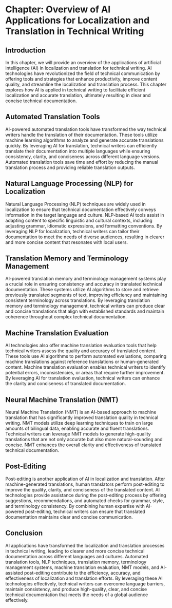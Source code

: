Chapter: Overview of AI Applications for Localization and Translation in Technical Writing
==========================================================================================

Introduction
------------

In this chapter, we will provide an overview of the applications of artificial intelligence (AI) in localization and translation for technical writing. AI technologies have revolutionized the field of technical communication by offering tools and strategies that enhance productivity, improve content quality, and streamline the localization and translation process. This chapter explores how AI is applied in technical writing to facilitate efficient localization and accurate translation, ultimately resulting in clear and concise technical documentation.

Automated Translation Tools
---------------------------

AI-powered automated translation tools have transformed the way technical writers handle the translation of their documentation. These tools utilize machine learning algorithms to analyze and generate accurate translations quickly. By leveraging AI for translation, technical writers can efficiently translate their documentation into multiple languages while ensuring consistency, clarity, and conciseness across different language versions. Automated translation tools save time and effort by reducing the manual translation process and providing reliable translation outputs.

Natural Language Processing (NLP) for Localization
--------------------------------------------------

Natural Language Processing (NLP) techniques are widely used in localization to ensure that technical documentation effectively conveys information in the target language and culture. NLP-based AI tools assist in adapting content to specific linguistic and cultural contexts, including adjusting grammar, idiomatic expressions, and formatting conventions. By leveraging NLP for localization, technical writers can tailor their documentation to meet the needs of diverse audiences, resulting in clearer and more concise content that resonates with local users.

Translation Memory and Terminology Management
---------------------------------------------

AI-powered translation memory and terminology management systems play a crucial role in ensuring consistency and accuracy in translated technical documentation. These systems utilize AI algorithms to store and retrieve previously translated segments of text, improving efficiency and maintaining consistent terminology across translations. By leveraging translation memory and terminology management, technical writers can produce clear and concise translations that align with established standards and maintain coherence throughout complex technical documentation.

Machine Translation Evaluation
------------------------------

AI technologies also offer machine translation evaluation tools that help technical writers assess the quality and accuracy of translated content. These tools use AI algorithms to perform automated evaluations, comparing machine translations against reference translations or human-generated content. Machine translation evaluation enables technical writers to identify potential errors, inconsistencies, or areas that require further improvement. By leveraging AI for translation evaluation, technical writers can enhance the clarity and conciseness of translated documentation.

Neural Machine Translation (NMT)
--------------------------------

Neural Machine Translation (NMT) is an AI-based approach to machine translation that has significantly improved translation quality in technical writing. NMT models utilize deep learning techniques to train on large amounts of bilingual data, enabling accurate and fluent translations. Technical writers can leverage NMT models to generate high-quality translations that are not only accurate but also more natural-sounding and concise. NMT enhances the overall clarity and effectiveness of translated technical documentation.

Post-Editing
------------

Post-editing is another application of AI in localization and translation. After machine-generated translations, human translators perform post-editing to improve the quality, clarity, and conciseness of the translated content. AI technologies provide assistance during the post-editing process by offering suggestions, recommendations, and automated checks for grammar, style, and terminology consistency. By combining human expertise with AI-powered post-editing, technical writers can ensure that translated documentation maintains clear and concise communication.

Conclusion
----------

AI applications have transformed the localization and translation processes in technical writing, leading to clearer and more concise technical documentation across different languages and cultures. Automated translation tools, NLP techniques, translation memory, terminology management systems, machine translation evaluation, NMT models, and AI-assisted post-editing contribute to the efficiency, accuracy, and effectiveness of localization and translation efforts. By leveraging these AI technologies effectively, technical writers can overcome language barriers, maintain consistency, and produce high-quality, clear, and concise technical documentation that meets the needs of a global audience effectively.

